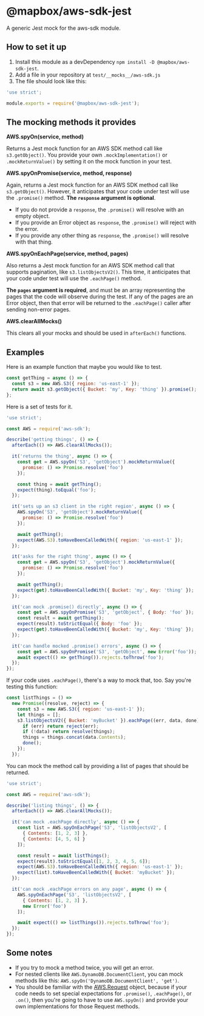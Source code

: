# @mapbox/aws-sdk-jest

A generic Jest mock for the aws-sdk module.

## How to set it up

1. Install this module as a devDependency `npm install -D @mapbox/aws-sdk-jest`.
2. Add a file in your repository at `test/__mocks__/aws-sdk.js`
3. The file should look like this:

```js
'use strict';

module.exports = require('@mapbox/aws-sdk-jest');
```

## The mocking methods it provides

**AWS.spyOn(service, method)**

Returns a Jest mock function for an AWS SDK method call like `s3.getObject()`. You provide your own `.mockImplementation()` or `.mockReturnValue()` by setting it on the mock function in your test.

**AWS.spyOnPromise(service, method, response)**

Again, returns a Jest mock function for an AWS SDK method call like `s3.getObject()`. However, it anticipates that your code under test will use the `.promise()` method. **The `response` argument is optional**.

- If you do not provide a `response`, the `.promise()` will resolve with an empty object.
- If you provide an Error object as `response`, the `.promise()` will reject with the error.
- If you provide any other thing as `response`, the `.promise()` will resolve with that thing.

**AWS.spyOnEachPage(service, method, pages)**

Also returns a Jest mock function for an AWS SDK method call that supports pagination, like `s3.listObjectsV2()`. This time, it anticipates that your code under test will use the `.eachPage()` method.

**The `pages` argument is required**, and must be an array representing the pages that the code will observe during the test. If any of the pages are an Error object, then that error will be returned to the `.eachPage()` caller after sending non-error pages.

**AWS.clearAllMocks()**

This clears all your mocks and should be used in `afterEach()` functions.

## Examples

Here is an example function that maybe you would like to test.

```js
const getThing = async () => {
  const s3 = new AWS.S3({ region: 'us-east-1' });
  return await s3.getObject({ Bucket: 'my', Key: 'thing' }).promise();
};
```

Here is a set of tests for it.

```js
'use strict';

const AWS = require('aws-sdk');

describe('getting things', () => {
  afterEach(() => AWS.clearAllMocks());

  it('returns the thing', async () => {
    const get = AWS.spyOn('S3', 'getObject').mockReturnValue({
      promise: () => Promise.resolve('foo')
    });

    const thing = await getThing();
    expect(thing).toEqual('foo');
  });

  it('sets up an s3 client in the right region', async () => {
    AWS.spyOn('S3', 'getObject').mockReturnValue({
      promise: () => Promise.resolve('foo')
    });

    await getThing();
    expect(AWS.S3).toHaveBeenCalledWith({ region: 'us-east-1' });
  });

  it('asks for the right thing', async () => {
    const get = AWS.spyOn('S3', 'getObject').mockReturnValue({
      promise: () => Promise.resolve('foo')
    });

    await getThing();
    expect(get).toHaveBeenCalledWith({ Bucket: 'my', Key: 'thing' });
  });

  it('can mock .promise() directly', async () => {
    const get = AWS.spyOnPromise('S3', 'getObject', { Body: 'foo' });
    const result = await getThing();
    expect(result).toStrictEqual({ Body: 'foo' });
    expect(get).toHaveBeenCalledWith({ Bucket: 'my', Key: 'thing' });
  });

  it('can handle mocked .promise() errors', async () => {
    const get = AWS.spyOnPromise('S3', 'getObject', new Error('foo'));
    await expect(() => getThing()).rejects.toThrow('foo');
  });
});
```

If your code uses `.eachPage()`, there's a way to mock that, too. Say you're testing this function:

```js
const listThings = () =>
  new Promise((resolve, reject) => {
    const s3 = new AWS.S3({ region: 'us-east-1' });
    let things = [];
    s3.listObjectsV2({ Bucket: 'myBucket' }).eachPage((err, data, done) => {
      if (err) return reject(err);
      if (!data) return resolve(things);
      things = things.concat(data.Contents);
      done();
    });
  });
```

You can mock the method call by providing a list of pages that should be returned.

```js
'use strict';

const AWS = require('aws-sdk');

describe('listing things', () => {
  afterEach(() => AWS.clearAllMocks());

  it('can mock .eachPage directly', async () => {
    const list = AWS.spyOnEachPage('S3', 'listObjectsV2', [
      { Contents: [1, 2, 3] },
      { Contents: [4, 5, 6] }
    ]);

    const result = await listThings();
    expect(result).toStrictEqual([1, 2, 3, 4, 5, 6]);
    expect(AWS.S3).toHaveBeenCalledWith({ region: 'us-east-1' });
    expect(list).toHaveBeenCalledWith({ Bucket: 'myBucket' });
  });

  it('can mock .eachPage errors on any page', async () => {
    AWS.spyOnEachPage('S3', 'listObjectsV2', [
      { Contents: [1, 2, 3] },
      new Error('foo')
    ]);

    await expect(() => listThings()).rejects.toThrow('foo');
  });
});
```

## Some notes

- If you try to mock a method twice, you will get an error.
- For nested clients like `AWS.DynamoDB.DocumentClient`, you can mock methods like this: `AWS.spyOn('DynamoDB.DocumentClient', 'get')`.
- You should be familiar with the [AWS.Request][1] object, because if your code needs to set special expectations for `.promise()`, `.eachPage()`, or `.on()`, then you're going to have to use `AWS.spyOn()` and provide your own implementations for those Request methods.

[1]: https://docs.aws.amazon.com/AWSJavaScriptSDK/latest/AWS/Request.html
